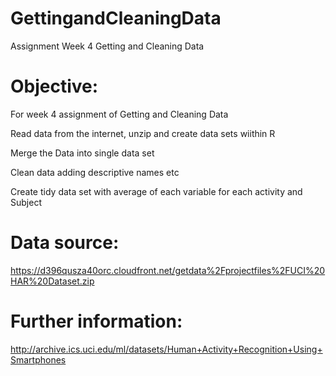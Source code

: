 # GettingandCleaningData
Assignment Week 4 Getting and Cleaning Data

# Objective:
For week 4 assignment of Getting and Cleaning Data

Read data from the internet, unzip and create data sets wiithin R

Merge the Data into single data set

Clean data adding descriptive names etc

Create tidy data set with average of each variable for each activity and Subject

# Data source:
https://d396qusza40orc.cloudfront.net/getdata%2Fprojectfiles%2FUCI%20HAR%20Dataset.zip

# Further information: 
http://archive.ics.uci.edu/ml/datasets/Human+Activity+Recognition+Using+Smartphones

